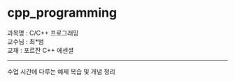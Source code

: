 # cpp_programming
과목명 : C/C++ 프로그래밍  
교수님 : 최*범  
교재 : 포르잔 C++ 에센셜  

---

수업 시간에 다루는 예제 복습 및 개념 정리
